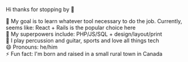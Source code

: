 Hi thanks for stopping by 👋

🌱 My goal is to learn whatever tool necessary to do the job. Currently, seems like: React + Rails is the popular choice here<br/>
🤔 My superpowers include: PHP/JS/SQL + design/layout/print <br/>
💬 I play percussion and guitar, sports and love all things tech<br/>
😄 Pronouns: he/him<br/>
⚡ Fun fact: I'm born and raised in a small rural town in Canada 

